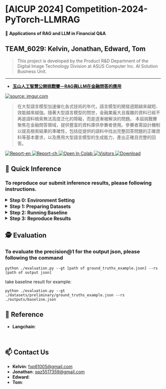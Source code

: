 # [AICUP 2024] Competition-2024-PyTorch-LLMRAG

💬 **Applications of RAG and LLM in Financial Q&A**  

## TEAM_6029: Kelvin, Jonathan, Edward, Tom   
> This project is developed by the Product R&D Department of the Digital Image Technology Division at ASUS Computer Inc. AI Solution Business Unit.

---

- [**玉山人工智慧公開挑戰賽－RAG與LLM在金融問答的應用**](https://tbrain.trendmicro.com.tw/Competitions/Details/37)  

<a href="https://tbrain.trendmicro.com.tw/Competitions/Details/37"><img src="https://i.imgur.com/TODO.png" title="source: imgur.com" /></a>  
> 在大型語言模型加速催化各式技術的年代，語言模型的開發週期越來越短、效能越來越強。隨著大型語言模型的問世，金融業龐大且複雜的資料已經不再是語料檢索無法高度泛化的障礙，而是逐漸被解決的問題。
> 本屆挑戰賽聚焦在金融問答領域，提供豐富的資料庫供參賽者使用。參賽者需設計機制以提高檢索結果的準確性，包括從提供的語料中找出完整回答問題的正確資料等基本要求，以及應用大型語言模型的生成能力，產出正確且完整的回答。

<a href="https://drive.google.com/TODO" target="_blank">
  <img src="https://img.shields.io/badge/Supplementary-Report_EN-yellow" alt="Report-en">
</a>

<a href="https://drive.google.com/TODO" target="_blank">
  <img src="https://img.shields.io/badge/Supplementary-Report_CH-yellow" alt="Report-ch">
</a>

<a href="https://colab.research.google.com/drive/TODO" target="_blank">
  <img src="https://colab.research.google.com/assets/colab-badge.svg" alt="Open In Colab">
</a>

<a href="https://api.visitorbadge.io/api/visitors?path=https%3A%2F%2Fgithub.com%2FFanChiMao%2FCompetition-2024-PyTorch-LLMRAG&label=visitors&countColor=%232ccce4&style=plastic" target="_blank">
  <img src="https://api.visitorbadge.io/api/visitors?path=https%3A%2F%2Fgithub.com%2FFanChiMao%2FCompetition-2024-PyTorch-LLMRAG&label=visitors&countColor=%232ccce4&style=plastic" alt="Visitors">
</a>

<a href="https://img.shields.io/github/downloads/FanChiMao/Competition-2024-PyTorch-LLMRAG/total" target="_blank">
  <img src="https://img.shields.io/github/downloads/FanChiMao/Competition-2024-PyTorch-LLMRAG/total" alt="Download">
</a>


## 📌 Quick Inference
### To reproduce our submit inference results, please following instructions.

<details>
  <summary><span style="font-size: 1.1em; vertical-align: middle;"><b>Step 0: Environment Setting</b></span></summary>

  - **Download the Repo**
    ```commandline
    git clone https://github.com/FanChiMao/Competition-2024-PyTorch-LLMRAG.git
    cd Competition-2024-PyTorch-LLMRAG
    git submodule update --init
    ```
  
  - **Prepare the environment**  
    ❗ **Noted:** Please check your GPU and OS environment, and go to the [**PyTorch Website**](https://pytorch.org/get-started/previous-versions/) to install Pytorch first. 

    ```commandline
    conda create --name LLMRAG python=3.10  # to reproduce the results, you have to install python 3.10
    pip install torch torchvision torchaudio --index-url https://download.pytorch.org/whl/cu118  # take cuda 11.8 as example
    pip install -r requirements.txt
    ```
  
  <br>
  
</details>


<details>
  <summary><span style="font-size: 1.1em; vertical-align: middle;"><b>Step 1: Preparing Datasets</b></span></summary>

  - Go to the [**official website**](https://tbrain.trendmicro.com.tw/Competitions/Details/37) to download the datasets. (due to the policy, we can't provide the dataset)

  - You can directly run the script
    ```commandline
    cd scripts
    1.download_preliminary_data.bat
    ```
    
    or run the snippet at [**./datasets/download_preliminary_datasets.py**](./datasets/download_preliminary_datasets.py)
    ```commandline
    cd datasets
    python ./download_preliminary_datasets.py
    ```
    
  - Place the dataset in [./datasets](datasets).  

  <br>
  
</details>


<details>
  <summary><span style="font-size: 1.1em; vertical-align: middle;"><b>Step 2: Running Baseline</b></span></summary>

  - You can directly run the script to run the baseline code
    ```commandline
    cd scripts
    2.run_baseline_code.bat
    ```
    or run the snippet at [**./main_baseline.py**](./main_baseline.py)
    
    ```commandline
    python ./main_baseline.py
    ```
    
  - After running the baseline code, it will generate the json result on [**./output/baseline.json**](outputs/baseline.json)

  <br>
  
</details>


<details>
  <summary><span style="font-size: 1.1em; vertical-align: middle;"><b>Step 3: Reproduce Results</b></span></summary>

  - To reproduce our submitted results, you can run 
    ```commandline
    cd scripts
    3.run_preliminary_results.bat
    ```
    or run the snippet at [**./main_preliminary.py**](./main_preliminary.py)
    
    ```commandline
    python ./preliminary_results.py
    ```

  - After running the baseline code, it will generate the json result on [**./output/preliminary_results.json**](outputs/preliminary_results.json)

  <br>
  
</details>


## 🕵️ Evaluation

### To evaluate the precision@1 for the output json, please following the command  

```commandline
python ./evaluation.py --gt [path of ground_truths_example.json] --rs [path of output json]
```

take baseline result for example:
```commandline
python ./evaluation.py --gt ./datasets/preliminary/ground_truths_example.json --rs ./outputs/baseline.json
```


## 🧾 Reference
- **Langchain**: 

<br>



## 📫 Contact Us
- **Kelvin**: [fxp61005@gmail.com]()  
- **Jonathan**: [qaz5517359@gmail.com]()  
- **Edward**: []()
- **Tom**: []()